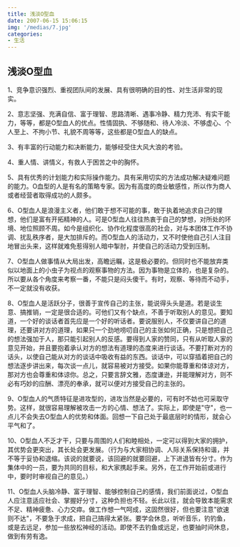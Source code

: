 ```yaml
---
title: 浅淡O型血
date: 2007-06-15 15:06:15
img: '/medias/7.jpg'
categories:
- 生活
---
```


## 浅淡O型血

1、竞争意识强烈、重视团队间的发展、具有很明确的目的性、对生活非常的现实。

2、意志坚强、充满自信、富于理智、思路清晰、遇事冷静、精力充沛、有实干能力，等等，都是O型血人的优点。性情固执、不够随和、待人冷淡、不够虚心、个人至上、不拘小节、礼貌不周等等，这些都是O型血人的缺点。

3、有丰富的行动能力和决断能力，能够经受住大风大浪的考验。

4、重人情、讲情义，有救人于困苦之中的胸怀。

5、具有优秀的计划能力和实际操作能力。具有采用切实的方法成功解决疑难问题的能力。O血型的人是有名的策略专家。因为有高度的商业敏感性，所以作为商人或者经营者取得成功的人颇多。

6、O型血人是浪漫主义者，他们敢于想不可能的事，敢于执着地追求自己的理想，他们是富有开拓精神的人。可是O型血人往往热衷于自己的梦想，对所处的环境、地位照顾不周。如今是组织化、协作化程度很高的社会，对与本团体工作不协调、扰乱秩序者，是大加排斥的。而O型血人的活动力，又不时使他自己引人注目地冒出头来，这样就难免惹得别人暗中掣肘，并使自己的活动力受到压制。

7、O型血人做事情从大局出发，高瞻远瞩，这是极必要的。但同时也不能放弃类似以地面上的小虫子为视点的观察事物的方法。因为事物是立体的，也是复杂的。所以要从各个角度来考察一番，不能只是闷头傻干。有时，观察、等待而不动手，不一定就没有收获。

8、O型血人是活跃分子，很善于宣传自己的主张，能说得头头是道。若是谈生意、搞推销，一定是很合适的。可他们又有个缺点，不善于听取别人的意见。要知道，一个好的谈话者首先应是一个好的听话者。要说服别人，不仅要讲自己的道理，还要讲对方的道理，如果只一个劲地唠叨自己的主张如何正确，只是想把自己的想法强加于人，那只能引起别人的反感。要得到人家的赞同，只有从听取人家的意见开始，并且要抱着承认对方的想法有道理的态度来进行谈话。不要打断对方的话头，以使自己能从对方的谈话中吸收有益的东西。谈话中，可以穿插着把自己的想法逐步讲出来，每次谈一点儿，就容易被对方接受。如果你能尊重和体谅对方，那对方也会尊重和体谅你。总之，只要言辞文雅，态度谦逊，并能理解对方，则不必有巧妙的应酬、漂亮的奉承，就可以便对方接受自己的主张的。

9、O型血人的气质特征是进攻型的，进攻当然是必要的，可有时不妨也可采取守势。这样，就很容易理解被攻击一方的心情、想法了。实际上，即使是"守"，也一点儿不会失去O型血人的优势和体面。回想一下自己处于最底层时的情形，就会心平气和了。

10、O型血人不乏才干，只要与周围的人们和睦相处，一定可以得到大家的拥护，其优势会更突出，其长处会更发展。（行为与大家相协调、人际关系保持和谐，并不等于妥协和退缩。该说的就要说，该回避的就要回避，上下进退皆有分寸。作为集体中的一员，要为共同的目标，和大家携起手来。另外，在工作开始前或进行中，要时时审视自己的意见。）

11、O型血人头脑冷静、富于理智、能够控制自己的感情，我们前面说过，O型血人应注意适应社会、掌握好分寸，这种负担也不轻。长此以往，就会导致本能需求不足、精神疲惫、心力交瘁。做工作想一气呵成，这固然很好，但也要注意"欲速则不达"，不要急于求成，把自己搞得太紧张。要学会休息，听听音乐，钓钓鱼，或是去远足，参加一些放松神经的活动。即使不去钓鱼或远足，也要抽时间休息，做到有劳有逸。
